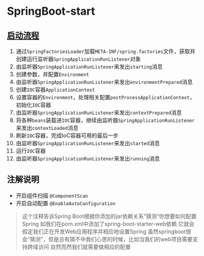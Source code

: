 # SpringBoot-start

## [启动流程](http://oss-static.hz5800.com/201905/c0a4ba8a3ff853501192bbf493914eafa11f86ab155d997057f195389f9397f0.png)
1. 通过`SpringFactoriesLoader`加载`META-INF/spring.factories`文件，获取并创建运行监听器`SpringApplicationRunListener`对象
2. 由监听器`SpringApplicationRunListener`来发出`starting`消息
3. 创建参数，并配置`Environment`
4. 由监听器`SpringApplicationRunListener`来发出`environmentPrepared`消息
5. 创建`IOC`容器`ApplicationContext`
6. 设置容器的`Environment`，处理相关配置`postProcessApplicationContext`，初始化`IOC`容器
7. 由监听器`SpringApplicationRunListener`来发出`contextPrepared`消息
8. 将各种`beans`装载进`IOC`容器，继续由监听器`SpringApplicationRunListener`来发出`contextLoaded`消息
9. 刷新`IOC`容器，完成IoC容器可用的最后一步
10. 由监听器`SpringApplicationRunListener`来发出`started`消息
11. 运行`IOC`容器
12. 由监听器`SpringApplicationRunListener`来发出`running`消息

## 注解说明
- 开启组件扫描 `@ComponentScan`
- 开启自动配置 `@EnableAutoConfiguration`
>  这个注释告诉Spring Boot根据你添加的jar依赖关系“猜测”你想要如何配置Spring
   如我们在pom.xml中添加了spring-boot-starter-web依赖
   它就会假定我们正在开发Web应用程序并相应地设置Spring
   虽然springboot很会“猜测”，但是总有猜不中我们心思的时候，比如当我们的web项目需要支持跨域访问
   自然而然我们就需要做相应的配置

